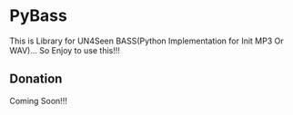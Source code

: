 # PyBass
This is Library for UN4Seen BASS(Python Implementation for Init MP3 Or WAV)... So Enjoy to use this!!!

## Donation

Coming Soon!!!
